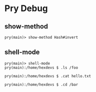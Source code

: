 Pry Debug
=========

## show-method

```
pry(main)> show-method Hash#invert
```

## shell-mode

```
pry(main)> shell-mode
pry(main):/home/hexdevs $ .ls /foo

pry(main):/home/hexdevs $ .cat hello.txt

pry(main):/home/hexdevs $ .cd /bar
```
